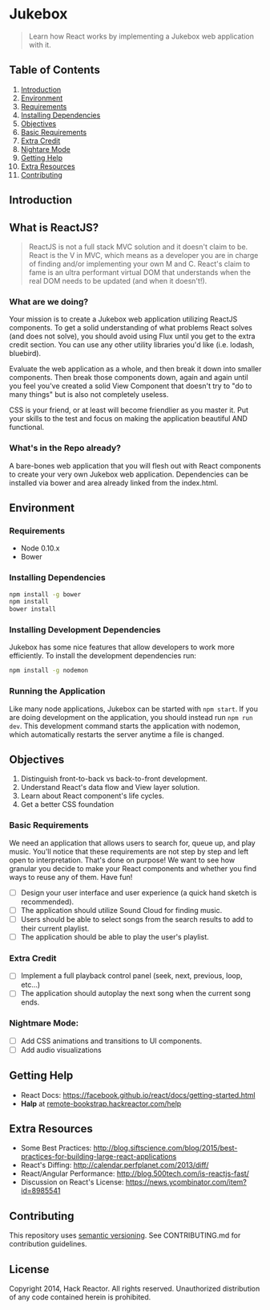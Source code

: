 # Jukebox

> Learn how React works by implementing a Jukebox web application with it.

## Table of Contents

1. [Introduction](#introduction)
1. [Environment](#environment)
  1. [Requirements](#requirements)
  1. [Installing Dependencies](#installing-dependencies)
1. [Objectives](#objectives)
  1. [Basic Requirements](#basic-requirements)
  1. [Extra Credit](#extra-credit)
  1. [Nightare Mode](#nightmare-mode)
1. [Getting Help](#getting-help)
1. [Extra Resources](#extra-resources)
1. [Contributing](#contributing)

## Introduction

## What is ReactJS?

> ReactJS is not a full stack MVC solution and it doesn't claim to be. React is the V in MVC, which means as a developer
you are in charge of finding and/or implementing your own M and C. React's claim to fame is an ultra performant virtual
DOM that understands when the real DOM needs to be updated (and when it doesn't!).

### What are we doing?

Your mission is to create a Jukebox web application utilizing ReactJS components.
To get a solid understanding of what problems React solves (and does not solve),
you should avoid using Flux until you get to the extra credit section. You can
use any other utility libraries you'd like (i.e. lodash, bluebird).

Evaluate the web application as a whole, and then break it down into smaller 
components. Then break those components down, again and again until you feel
you've created a solid View Component that doesn't try to "do to many things"
but is also not completely useless.

CSS is your friend, or at least will become friendlier as you master it. Put
your skills to the test and focus on making the application beautiful AND 
functional.

### What's in the Repo already?

A bare-bones web application that you will flesh out with React components
to create your very own Jukebox web application. Dependencies can be installed
via bower and area already linked from the index.html.

## Environment

### Requirements

  - Node 0.10.x
  - Bower

### Installing Dependencies

```bash
npm install -g bower
npm install
bower install
```

### Installing Development Dependencies

Jukebox has some nice features that allow developers to work more efficiently.
To install the development dependencies run:

```bash
npm install -g nodemon
```

### Running the Application

Like many node applications, Jukebox can be started with `npm start`. If you
are doing development on the application, you should instead run `npm run dev`.
This development command starts the application with nodemon, which automatically
restarts the server anytime a file is changed.

## Objectives

  1. Distinguish front-to-back vs back-to-front development.
  1. Understand React's data flow and View layer solution.
  1. Learn about React component's life cycles.
  1. Get a better CSS foundation

### Basic Requirements

We need an application that allows users to search for, queue up, and play music. You'll notice that
these requirements are not step by step and left open to interpretation. That's done on purpose! We
want to see how granular you decide to make your React components and whether you find ways to
reuse any of them. Have fun!

  - [ ] Design your user interface and user experience (a quick hand sketch is recommended).
  - [ ] The application should utilize Sound Cloud for finding music. 
  - [ ] Users should be able to select songs from the search results to add to their current playlist. 
  - [ ] The application should be able to play the user's playlist.

### Extra Credit

  - [ ] Implement a full playback control panel (seek, next, previous, loop, etc...)
  - [ ] The application should autoplay the next song when the current song ends.

### Nightmare Mode:

  - [ ] Add CSS animations and transitions to UI components.
  - [ ] Add audio visualizations

## Getting Help

  - React Docs: https://facebook.github.io/react/docs/getting-started.html
  - **Halp** at [remote-bookstrap.hackreactor.com/help]

## Extra Resources

  - Some Best Practices: http://blog.siftscience.com/blog/2015/best-practices-for-building-large-react-applications
  - React's Diffing: http://calendar.perfplanet.com/2013/diff/
  - React/Angular Performance: http://blog.500tech.com/is-reactjs-fast/
  - Discussion on React's License: https://news.ycombinator.com/item?id=8985541

## Contributing

This repository uses [semantic versioning][].
See CONTRIBUTING.md for contribution guidelines.

## License

Copyright 2014, Hack Reactor. All rights reserved. Unauthorized distribution of
any code contained herein is prohibited.

[node-inspector]: https://github.com/node-inspector/node-inspector
[semantic versioning]: http://semver.org/spec/v2.0.0.html
[CONTRIBUTING.md]: CONTRIBUTING.md
[remote-bookstrap.hackreactor.com/help]: http://remote-bookstrap.hackreactor.com/help

